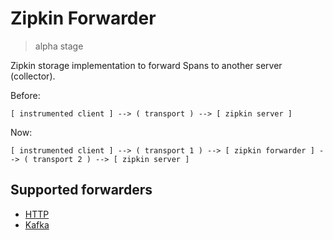 # Zipkin Forwarder

> alpha stage

Zipkin storage implementation to forward Spans to another server (collector).


Before:
```
[ instrumented client ] --> ( transport ) --> [ zipkin server ]
```

Now:
```
[ instrumented client ] --> ( transport 1 ) --> [ zipkin forwarder ] --> ( transport 2 ) --> [ zipkin server ]
```

## Supported forwarders

- [HTTP](./http/README.md)
- [Kafka](./kafka/README.md)
